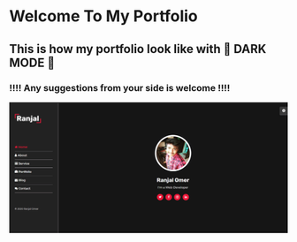 # Welcome To My Portfolio

## This is how my portfolio look like with :panda_face: DARK MODE :panda_face: 
### !!!! Any suggestions from your side is welcome !!!!
![alt text](https://github.com/ranjal007/ranjal_portfolio/blob/master/images/portfolio%20screenshot.png)

